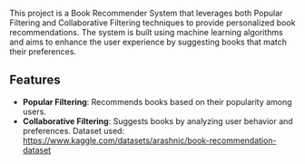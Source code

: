 This project is a Book Recommender System that leverages both Popular Filtering and Collaborative Filtering techniques to provide personalized book recommendations. The system is built using machine learning algorithms and aims to enhance the user experience by suggesting books that match their preferences.

## Features
- **Popular Filtering**: Recommends books based on their popularity among users.
- **Collaborative Filtering**: Suggests books by analyzing user behavior and preferences.
Dataset used: https://www.kaggle.com/datasets/arashnic/book-recommendation-dataset
